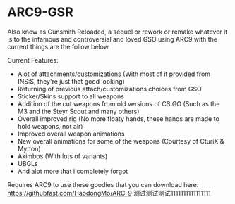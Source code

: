 # ARC9-GSR
Also know as Gunsmith Reloaded, a sequel or rework or remake whatever it is to the infamous and controversial and loved GSO using ARC9 with the current things are the follow below.

Current Features:
- Alot of attachments/customizations (With most of it provided from INS:S, they're just that good looking)
- Returning of previous attach/customizations choices from GSO
- Sticker/Skins support to all weapons
- Addition of the cut weapons from old versions of CS:GO (Such as the M3 and the Steyr Scout and many others)
- Overall improved rig (No more floaty hands, these hands are made to hold weapons, not air)
- Improved overall weapon animations
- New overall animations for some of the weapons (Courtesy of CturiX & Mytton)
- Akimbos (With lots of variants)
- UBGLs
- And alot more that i completely forgot

Requires ARC9 to use these goodies that you can download here:
https://githubfast.com/HaodongMo/ARC-9
测试测试测试1111111111111111
